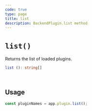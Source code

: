 ```yaml
---
code: true
type: page
title: list
description: BackendPlugin.list method
---
```


# `list()`

<SinceBadge version="2.12.2" />
<CustomBadge type="error" text="Experimental: non-backward compatible changes or removal may occur in any future release."/>

Returns the list of loaded plugins.

```ts
list (): string[]
```

<br/>

## Usage

```js
const pluginNames = app.plugin.list();
```
